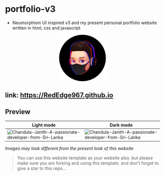 # portfolio-v3
- Neumorphism UI inspired v3 and my present personal portfolio website written in html, css and javascript
<p align="center">
<img src="image/logo.png" height="30%" width="30%">
</p>

## link: https://RedEdge967.github.io

## Preview
|Light mode|Dark mode|
|-|-|
|![Chandula-Janith-A-passionate-developer-from-Sri-Lanka](https://user-images.githubusercontent.com/91379432/150784119-165f4376-b30d-4d6b-aba7-31c3e73bb53e.png)|![Chandula-Janith-A-passionate-developer-from-Sri-Lanka](https://user-images.githubusercontent.com/91379432/150784251-117e4572-f6c3-4002-a73c-d2f8b8a7f60c.png)|

*Images may look different from the present look of this website*

> You can use this website template as your website also. but please make sure you are forking and using this template. and don't forget to give a star to this repo...
